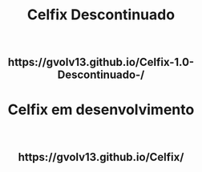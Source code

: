 <div align="center">
  <h1>Celfix Descontinuado</h1>
  <br>
  <h2>https://gvolv13.github.io/Celfix-1.0-Descontinuado-/</h2>
  <h1>Celfix em desenvolvimento</h1>
  <br>
  <h2>https://gvolv13.github.io/Celfix/</h2>
</div>

